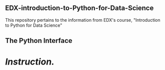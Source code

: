 ## EDX-introduction-to-Python-for-Data-Science
This repository pertains to the information from EDX's course, "Introduction to Python for Data Science"

## The Python Interface
# *Instruction.* 
